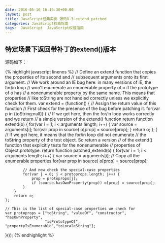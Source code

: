```yaml
---
date: 2016-05-16 16:16:30+00:00
layout: post
title: JavaScript经典实例 源码8-3-extend_patched
categories: JavaScript权威指南
tags:  JavaScript  JavaScript权威指南
---
```

特定场景下返回带补丁的extend()版本
----------------

源码如下：

{% highlight javascript linenos %}
// Define an extend function that copies the properties of its second and 
// subsequent arguments onto its first argument.
// We work around an IE bug here: in many versions of IE, the for/in loop
// won't enumerate an enumerable property of o if the prototype of o has 
// a nonenumerable property by the same name. This means that properties
// like toString are not handled correctly unless we explicitly check for them.
var extend = (function() {  // Assign the return value of this function 
    // First check for the presence of the bug before patching it.
    for(var p in {toString:null}) {
        // If we get here, then the for/in loop works correctly and we return
        // a simple version of the extend() function
        return function extend(o) {
            for(var i = 1; i < arguments.length; i++) {
                var source = arguments[i];
                for(var prop in source) o[prop] = source[prop];
            }
            return o;
        };
    }
    // If we get here, it means that the for/in loop did not enumerate
    // the toString property of the test object. So return a version
    // of the extend() function that explicitly tests for the nonenumerable
    // properties of Object.prototype.
    return function patched_extend(o) {
        for(var i = 1; i < arguments.length; i++) {
            var source = arguments[i];
            // Copy all the enumerable properties
            for(var prop in source) o[prop] = source[prop];

            // And now check the special-case properties
            for(var j = 0; j < protoprops.length; j++) {
                prop = protoprops[j];
                if (source.hasOwnProperty(prop)) o[prop] = source[prop];
            }
        }
        return o;
    };

    // This is the list of special-case properties we check for
    var protoprops = ["toString", "valueOf", "constructor", "hasOwnProperty",
                      "isPrototypeOf", "propertyIsEnumerable","toLocaleString"];
}());
{% endhighlight %}
